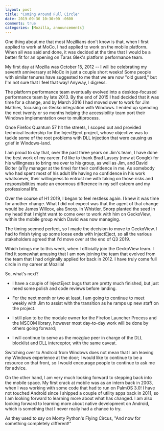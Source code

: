 ```yaml
---
layout: post
title: "Coming Around Full Circle"
date: 2019-09-30 10:30:00 -0600
comments: true
categories: [Mozilla, announcements]
---
```

One thing about me that most Mozillians don't know is that, when I first applied to work at MoCo, 
I had applied to work on the mobile platform. When all was said and done, it was decided at the time 
that I would be a better fit for an opening on Taras Glek's platform performance team.

My first day at Mozilla was October 15, 2012 -- I will be celebrating my seventh anniversary at MoCo in 
just a couple short weeks! Some people with similar tenures have suggested to me that we are now 
"old guard," but I'm not sure that I feel that way! Anyway, I digress.

The platform performance team eventually evolved into a desktop-focused performance team by late 2013.
By the end of 2015 I had decided that it was time for a change, and by March 2016 I had moved over to 
work for Jim Mathies, focusing on Gecko integration with Windows. I ended up spending the next twenty 
or so months helping the accessibility team port their Windows implementation over to multiprocess.

Once Firefox Quantum 57 hit the streets, I scoped out and provided technical leadership for the 
InjectEject project, whose objective was to tackle some of the root problems with DLL injection that 
were causing us grief in Windows-land.

I am proud to say that, over the past three years on Jim's team, I have done the best work of my career.
I'd like to thank Brad Lassey (now at Google) for his willingness to bring me over to his group, as well as 
Jim, and David Bolter (a11y manager at the time) for their confidence in me. As somebody who had spent most 
of his adult life having no confidence in his work whatsoever, their willingness to entrust me with 
taking on those risks and responsibilities made an enormous difference in my self esteem and my 
professional life.

Over the course of H1 2019, I began to feel restless again. I knew it was time for another change. What 
I did not expect was that the agent of that change would be James Willcox, aka Snorp. In Whistler, Snorp 
planted the seed in my head that I might want to come over to work with him on GeckoView, within the 
mobile group which David was now managing.

The timing seemed perfect, so I made the decision to move to GeckoView. I had to finish tying up some 
loose ends with InjectEject, so all the various stakeholders agreed that I'd move over at the end of Q3 2019.

Which brings me to this week, when I officially join the GeckoView team. I find it somewhat amusing 
that I am now joining the team that evolved from the team that I had originally applied for back in 
2012. I have truly come full circle in my career at Mozilla!

So, what's next?

* I have a couple of InjectEject bugs that are pretty much finished, but just need some polish and 
code reviews before landing.

* For the next month or two at least, I am going to continue to meet weekly with Jim to assist with 
the transition as he ramps up new staff on the project.

* I still plan to be the module owner for the Firefox Launcher Process and the MSCOM library, however most 
day-to-day work will be done by others going forward;

* I will continue to serve as the mozglue peer in charge of the DLL blocklist and DLL interceptor, with 
the same caveat.

Switching over to Android from Windows does not mean that I am leaving my Windows experience at the door; I 
would like to continue to be a resource on that front, so I would encourage people to continue to ask me 
for advice.

On the other hand, I am very much looking forward to stepping back into the mobile space. My first crack at 
mobile was as an intern back in 2003, when I was working with some code that had to run on PalmOS 3.0! I have not
touched Android since I shipped a couple of utility apps back in 2011, so I am looking forward to learning 
more about what has changed. I am also looking forward to learning more about native development on Android, 
which is something that I never really had a chance to try.

As they used to say on Monty Python's Flying Circus, "And now for something completely different!"

